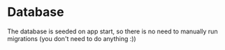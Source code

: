 # Database

The database is seeded on app start, so there is no need to manually run migrations (you don't need to do anything :))
